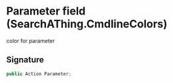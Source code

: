 # Parameter field (SearchAThing.CmdlineColors)
color for parameter

## Signature
```csharp
public Action Parameter;
```

